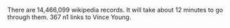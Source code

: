 There are 14,466,099 wikipedia records.
It will take about 12 minutes to go through them.
367 n1 links to Vince Young.
